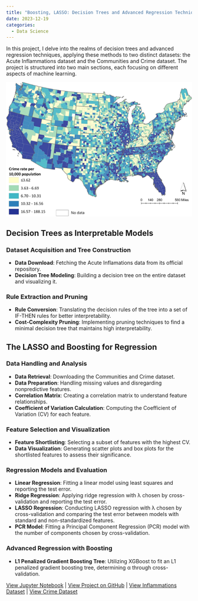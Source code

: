 ```yaml
---
title: "Boosting, LASSO: Decision Trees and Advanced Regression Techniques on Crime data"
date: 2023-12-19
categories:
  - Data Science
---
```


In this project, I delve into the realms of decision trees and advanced regression techniques, applying these methods to two distinct datasets: the Acute Inflammations dataset and the Communities and Crime dataset. The project is structured into two main sections, each focusing on different aspects of machine learning.

![Alt text for image](/assets/images/crime-data.png)

<!--more-->

## Decision Trees as Interpretable Models
### Dataset Acquisition and Tree Construction
- **Data Download**: Fetching the Acute Inflamations data from its official repository.
- **Decision Tree Modeling**: Building a decision tree on the entire dataset and visualizing it.

### Rule Extraction and Pruning
- **Rule Conversion**: Translating the decision rules of the tree into a set of IF-THEN rules for better interpretability.
- **Cost-Complexity Pruning**: Implementing pruning techniques to find a minimal decision tree that maintains high interpretability.

## The LASSO and Boosting for Regression
### Data Handling and Analysis
- **Data Retrieval**: Downloading the Communities and Crime dataset.
- **Data Preparation**: Handling missing values and disregarding nonpredictive features.
- **Correlation Matrix**: Creating a correlation matrix to understand feature relationships.
- **Coefficient of Variation Calculation**: Computing the Coefficient of Variation (CV) for each feature.

### Feature Selection and Visualization
- **Feature Shortlisting**: Selecting a subset of features with the highest CV.
- **Data Visualization**: Generating scatter plots and box plots for the shortlisted features to assess their significance.

### Regression Models and Evaluation
- **Linear Regression**: Fitting a linear model using least squares and reporting the test error.
- **Ridge Regression**: Applying ridge regression with λ chosen by cross-validation and reporting the test error.
- **LASSO Regression**: Conducting LASSO regression with λ chosen by cross-validation and comparing the test error between models with standard and non-standardized features.
- **PCR Model**: Fitting a Principal Component Regression (PCR) model with the number of components chosen by cross-validation.

### Advanced Regression with Boosting
- **L1 Penalized Gradient Boosting Tree**: Utilizing XGBoost to fit an L1 penalized gradient boosting tree, determining α through cross-validation.

[View Jupyter Notebook](https://nbviewer.org/github/Payapulli/Payapulli.github.io/blob/main/jupyter-notebooks/crime-lasso-boosting.ipynb) |
[View Project on GitHub](https://github.com/DSCI-552/homework-5-Payapulli) |
[View Inflammations Dataset](https://archive.ics.uci.edu/ml/datasets/Acute+Inflammations) |
[View Crime Dataset](https://archive.ics.uci.edu/ml/datasets/Communities+and+Crime)
